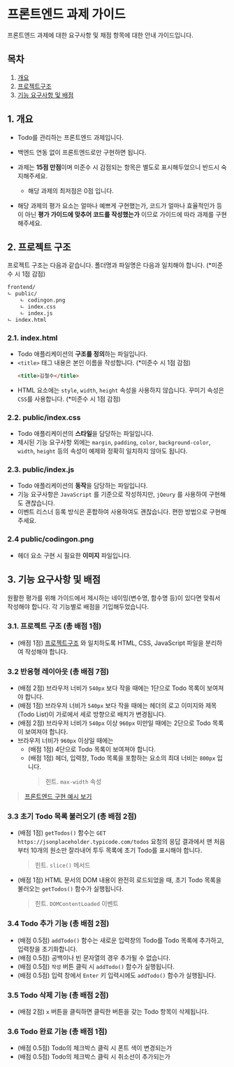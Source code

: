 # 프론트엔드 과제 가이드

프론트엔드 과제에 대한 요구사항 및 채점 항목에 대한 안내 가이드입니다.

## 목차

1. [개요](#1-개요)
2. [프로젝트구조](#2-프로젝트-구조)
3. [기능 요구사항 및 배점](#3-기능-요구사항-및-배점)

## 1. 개요

- Todo를 관리하는 프론트엔드 과제입니다.
- 백엔드 연동 없이 프론트엔드로만 구현하면 됩니다.
- 과제는 **15점 만점**이며 미준수 시 감점되는 항목은 별도로 표시해두었으니 반드시 숙지해주세요.

  - 해당 과제의 최저점은 0점 입니다.

- 해당 과제의 평가 요소는 얼마나 예쁘게 구현했는가, 코드가 얼마나 효율적인가 등이 아닌 **평가 가이드에 맞추어 코드를 작성했는가** 이므로 가이드에 따라 과제를 구현해주세요.

## 2. 프로젝트 구조

프로젝트 구조는 다음과 같습니다. 폴더명과 파일명은 다음과 일치해야 합니다. (\*미준수 시 1점 감점)

```txt
frontend/
ㄴ public/
    ㄴ codingon.png
    ㄴ index.css
    ㄴ index.js
ㄴ index.html
```

### 2.1. index.html

- Todo 애플리케이션의 **구조를 정의**하는 파일입니다.
- `<title>` 태그 내용은 본인 이름을 작성합니다. (\*미준수 시 1점 감점)
  ```html
  <title>김철수</title>
  ```
- HTML 요소에는 `style`, `width`, `height` 속성을 사용하지 않습니다. 꾸미기 속성은 `CSS`를 사용합니다. (\*미준수 시 1점 감점)

### 2.2. public/index.css

- Todo 애플리케이션의 **스타일**을 담당하는 파일입니다.
- 제시된 기능 요구사항 외에는 `margin`, `padding`, `color`, `background-color`, `width`, `height` 등의 속성이 예제와 정확히 일치하지 않아도 됩니다.

### 2.3. public/index.js

- Todo 애플리케이션의 **동작**을 담당하는 파일입니다.
- 기능 요구사항은 `JavaScript` 를 기준으로 작성하지만, `jQeury` 를 사용하여 구현해도 괜찮습니다.
- 이벤트 리스너 등록 방식은 혼합하여 사용하여도 괜찮습니다. 편한 방법으로 구현해주세요.

### 2.4 public/codingon.png

- 헤더 요소 구현 시 필요한 **이미지** 파일입니다.

## 3. 기능 요구사항 및 배점

원활한 평가를 위해 가이드에서 제시하는 네이밍(변수명, 함수명 등)이 있다면 맞춰서 작성해야 합니다. 각 기능별로 배점을 기입해두었습니다.

### 3.1. 프로젝트 구조 (총 배점 1점)

- (배점 1점) [프로젝트구조](#2-프로젝트-구조) 와 일치하도록 HTML, CSS, JavaScript 파일을 분리하여 작성해야 합니다.

### 3.2 반응형 레이아웃 (총 배점 7점)

- (배점 2점) 브라우저 너비가 `540px` 보다 작을 때에는 1단으로 Todo 목록이 보여져야 합니다.
- (배점 1점) 브라우저 너비가 `540px` 보다 작을 때에는 헤더의 로고 이미지와 제목(Todo List)이 가로에서 세로 방향으로 배치가 변경됩니다.
- (배점 2점) 브라우저 너비가 `540px` 이상 `960px` 미만일 때에는 2단으로 Todo 목록이 보여져야 합니다.
- 브라우저 너비가 `960px` 이상일 때에는
  - (배점 1점) 4단으로 Todo 목록이 보여져야 합니다.
  - (배점 1점) 헤더, 입력창, Todo 목록을 포함하는 요소의 최대 너비는 `800px` 입니다.
    > 힌트. `max-width` 속성

> [프론트엔드 구현 예시 보기](https://uncovered-nutmeg-b8e.notion.site/311255703d7247048359675d434e1f45)

### 3.3 초기 Todo 목록 불러오기 (총 배점 2점)

- (배점 1점) `getTodos()` 함수는 `GET` `https://jsonplaceholder.typicode.com/todos` 요청의 응답 결과에서 맨 처음부터 10개의 원소만 잘라내어 투두 목록에 초기 Todo를 표시해야 합니다.
  > 힌트. `slice()` 메서드
- (배점 1점) HTML 문서의 DOM 내용이 완전히 로드되었을 때, 초기 Todo 목록을 불러오는 `getTodos()` 함수가 실행됩니다.
  > 힌트. `DOMContentLoaded` 이벤트

### 3.4 Todo 추가 기능 (총 배점 2점)

- (배점 0.5점) `addTodo()` 함수는 새로운 입력창의 Todo를 Todo 목록에 추가하고, 입력창을 초기화합니다.
- (배점 0.5점) 공백이나 빈 문자열의 경우 추가될 수 없습니다.
- (배점 0.5점) `작성` 버튼 클릭 시 `addTodo()` 함수가 실행됩니다.
- (배점 0.5점) 입력 창에서 `Enter` 키 입력시에도 `addTodo()` 함수가 실행됩니다.

### 3.5 Todo 삭제 기능 (총 배점 2점)

- (배점 2점) `x` 버튼을 클릭하면 클릭한 버튼을 갖는 Todo 항목이 삭제됩니다.

### 3.6 Todo 완료 기능 (총 배점 1점)

- (배점 0.5점) Todo의 체크박스 클릭 시 폰트 색이 변경되는가
- (배점 0.5점) Todo의 체크박스 클릭 시 취소선이 추가되는가
